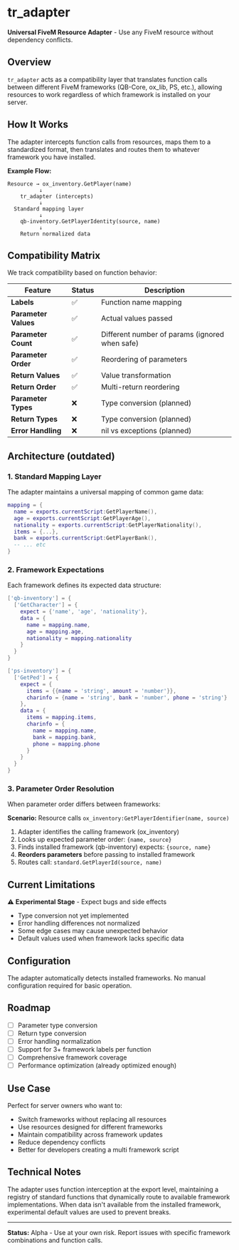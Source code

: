 # tr_adapter

**Universal FiveM Resource Adapter** - Use any FiveM resource without dependency conflicts.

## Overview

`tr_adapter` acts as a compatibility layer that translates function calls between different FiveM frameworks (QB-Core, ox_lib, PS, etc.), allowing resources to work regardless of which framework is installed on your server.

## How It Works

The adapter intercepts function calls from resources, maps them to a standardized format, then translates and routes them to whatever framework you have installed.

**Example Flow:**
```
Resource → ox_inventory.GetPlayer(name)
          ↓
    tr_adapter (intercepts)
          ↓
  Standard mapping layer
          ↓
    qb-inventory.GetPlayerIdentity(source, name)
          ↓
    Return normalized data
```

## Compatibility Matrix

We track compatibility based on function behavior:

| Feature | Status | Description |
|---------|--------|-------------|
| **Labels** | ✅ | Function name mapping |
| **Parameter Values** | ✅ | Actual values passed |
| **Parameter Count** | ✅ | Different number of params (ignored when safe) |
| **Parameter Order** | ✅ | Reordering of parameters |
| **Return Values** | ✅ | Value transformation |
| **Return Order** | ✅ | Multi-return reordering |
| **Parameter Types** | ❌ | Type conversion (planned) |
| **Return Types** | ❌ | Type conversion (planned) |
| **Error Handling** | ❌ | nil vs exceptions (planned) |

## Architecture (outdated)

### 1. Standard Mapping Layer

The adapter maintains a universal mapping of common game data:

```lua
mapping = {
  name = exports.currentScript:GetPlayerName(),
  age = exports.currentScript:GetPlayerAge(),
  nationality = exports.currentScript:GetPlayerNationality(),
  items = {...},
  bank = exports.currentScript:GetPlayerBank(),
  -- ... etc
}
```

### 2. Framework Expectations

Each framework defines its expected data structure:

```lua
['qb-inventory'] = {
  ['GetCharacter'] = {
    expect = {'name', 'age', 'nationality'},
    data = {
      name = mapping.name,
      age = mapping.age,
      nationality = mapping.nationality
    }
  }
}

['ps-inventory'] = {
  ['GetPed'] = {
    expect = {
      items = {{name = 'string', amount = 'number'}},
      charinfo = {name = 'string', bank = 'number', phone = 'string'}
    },
    data = {
      items = mapping.items,
      charinfo = {
        name = mapping.name,
        bank = mapping.bank,
        phone = mapping.phone
      }
    }
  }
}
```

### 3. Parameter Order Resolution

When parameter order differs between frameworks:

**Scenario:** Resource calls `ox_inventory:GetPlayerIdentifier(name, source)`

1. Adapter identifies the calling framework (ox_inventory)
2. Looks up expected parameter order: `{name, source}`
3. Finds installed framework (qb-inventory) expects: `{source, name}`
4. **Reorders parameters** before passing to installed framework
5. Routes call: `standard.GetPlayerId(source, name)`

## Current Limitations

⚠️ **Experimental Stage** - Expect bugs and side effects

- Type conversion not yet implemented
- Error handling differences not normalized
- Some edge cases may cause unexpected behavior
- Default values used when framework lacks specific data

## Configuration

The adapter automatically detects installed frameworks. No manual configuration required for basic operation.

## Roadmap

- [ ] Parameter type conversion
- [ ] Return type conversion
- [ ] Error handling normalization
- [ ] Support for 3+ framework labels per function
- [ ] Comprehensive framework coverage
- [ ] Performance optimization (already optimized enough)

## Use Case

Perfect for server owners who want to:
- Switch frameworks without replacing all resources
- Use resources designed for different frameworks
- Maintain compatibility across framework updates
- Reduce dependency conflicts
- Better for developers creating a multi framework script

## Technical Notes

The adapter uses function interception at the export level, maintaining a registry of standard functions that dynamically route to available framework implementations. When data isn't available from the installed framework, experimental default values are used to prevent breaks.

---

**Status:** Alpha - Use at your own risk. Report issues with specific framework combinations and function calls.
